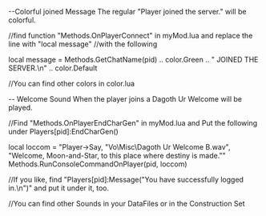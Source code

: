 --Colorful joined Message
The regular "Player joined the server." will be colorful.

//find function "Methods.OnPlayerConnect" in myMod.lua and replace the line with "local message"
//with the following

local message = Methods.GetChatName(pid) .. color.Green .. " JOINED THE SERVER.\n" .. color.Default 

//You can find other colors in color.lua

-- Welcome Sound
When the player joins a Dagoth Ur Welcome will be played.


//Find "Methods.OnPlayerEndCharGen" in myMod.lua and Put the following under Players[pid]:EndCharGen()

local loccom = "Player->Say, \"Vo\\Misc\\Dagoth Ur Welcome B.wav\", \"Welcome, Moon-and-Star, to this place where destiny is made.\""
	Methods.RunConsoleCommandOnPlayer(pid, loccom)
	
	
//If you like, find "Players[pid]:Message("You have successfully logged in.\n")"  and put it under it, too.
	
//You can find other Sounds in your DataFiles or in the Construction Set